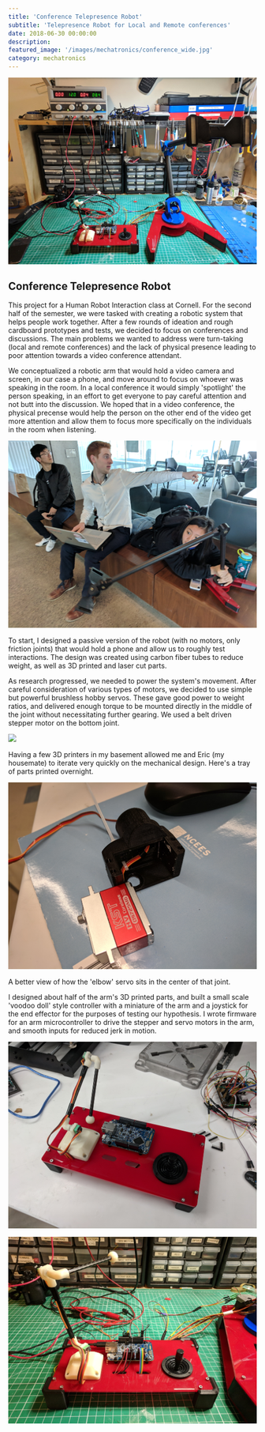 ```yaml
---
title: 'Conference Telepresence Robot'
subtitle: 'Telepresence Robot for Local and Remote conferences'
date: 2018-06-30 00:00:00
description:
featured_image: '/images/mechatronics/conference_wide.jpg'
category: mechatronics
---
```


![](/images/mechatronics/conference_wide.jpg)

## Conference Telepresence Robot

This project for a Human Robot Interaction class at Cornell. For the second half of the semester, we were tasked with creating a robotic system that helps people work together. After a few rounds of ideation and rough cardboard prototypes and tests, we decided to focus on conferences and discussions. The main problems we wanted to address were turn-taking (local and remote conferences) and the lack of physical presence leading to poor attention towards a video conference attendant.

We conceptualized a robotic arm that would hold a video camera and screen, in our case a phone, and move around to focus on whoever was speaking in the room. In a local conference it would simply 'spotlight' the person speaking, in an effort to get everyone to pay careful attention and not butt into the discussion. We hoped that in a video conference, the physical precense would help the person on the other end of the video get more attention and allow them to focus more specifically on the individuals in the room when listening.

![](/images/mechatronics/conference_passive.jpg)

To start, I designed a passive version of the robot (with no motors, only friction joints) that would hold a phone and allow us to roughly test interactions. The design was created using carbon fiber tubes to reduce weight, as well as 3D printed and laser cut parts.

As research progressed, we needed to power the system's movement. After careful consideration of various types of motors, we decided to use simple but powerful brushless hobby servos. These gave good power to weight ratios, and delivered enough torque to be mounted directly in the middle of the joint without necessitating further gearing. We used a belt driven stepper motor on the bottom joint.

![](/images/mechatronics/conference_parts.jpg)

Having a few 3D printers in my basement allowed me and Eric (my housemate) to iterate very quickly on the mechanical design. Here's a tray of parts printed overnight. 

![](/images/mechatronics/conference_servo.jpg)

A better view of how the 'elbow' servo sits in the center of that joint.

I designed about half of the arm's 3D printed parts, and built a small scale 'voodoo doll' style controller with a miniature of the arm and a joystick for the end effector for the purposes of testing our hypothesis. I wrote firmware for an arm microcontroller to drive the stepper and servo motors in the arm, and smooth inputs for reduced jerk in motion. 

![](/images/mechatronics/conference_c2.jpg)

![](/images/mechatronics/conference_controller.jpg)
